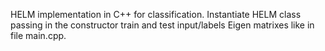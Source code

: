 HELM implementation in C++ for classification.
Instantiate HELM class passing in the constructor train and test input/labels Eigen matrixes like in file main.cpp.
